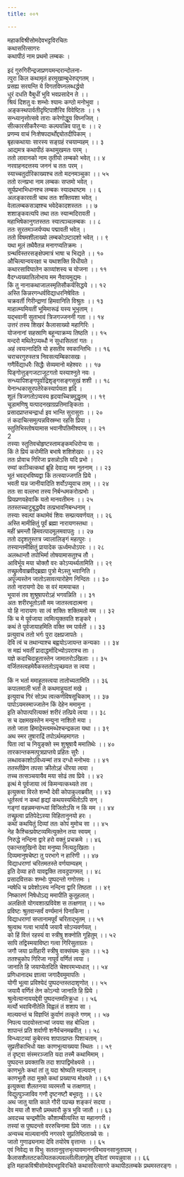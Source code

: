 ```yaml
---
title: ००१

---
```

महाकविश्रीसोमदेवभट्टविरचितः  
कथासरित्सागरः  
कथापीठं नाम प्रथमो लम्बकः ।  
  
इदं गुरुगिरीन्द्रजाप्रणयमन्दरान्दोलना-  
त्पुरा किल कथामृतं हरमुखाम्बुधेरुद्गतम् ।  
प्रसह्य सरयन्ति ये विगतविघ्नलब्धर्द्धयो  
धुरं दधति वैबुधीं भुवि भवप्रसादेन ते ।।  
श्रियं दिशतु वः शम्भोः श्यामः कण्ठो मनोभुवा ।  
अङ्कस्थपार्वतीदृष्टिपाशैरिव विवेष्टितः ।। १  
सन्ध्यानृत्तोत्सवे ताराः करेणोद्धूय विघ्नजित् ।  
सीत्कारसीकरैरन्याः कल्पयन्निव पातु वः ।। २  
प्रणम्य वाचं निःशेषपदार्थोद्द्योतदीपिकाम् ।  
बृहत्कथायाः सारस्य सङ्ग्रहं रचयाम्यहम् ।। ३  
आद्यमत्र कथापीठं कथामुखमतः परम् ।  
ततो लावानको नाम तृतीयो लम्बको भवेत् ।। ४  
नरवाहनदत्तस्य जननं च ततः परम् ।  
स्याच्चतुर्दारिकाख्यश्च ततो मदनमञ्चुका ।। ५५  
ततो रत्नप्रभा नाम लम्बकः सप्तमो भवेत् ।  
सूर्यप्रभाभिधानश्च लम्बकः स्यादथाष्टमः ।। ६  
अलङ्कारवती चाथ ततः शक्तियशा भवेत् ।  
वेलालम्बकसञ्ज्ञश्च भवेदेकादशस्ततः ।। ७  
शशाङ्कवत्यपि तथा ततः स्यान्मदिरावती ।  
महाभिषेकानुगतस्ततः स्यात्पञ्चलम्बकः ।। ८  
ततः सुरतमञ्जर्यप्यथ पद्मावती भवेत् ।  
ततो विषमशीलाख्यो लम्बकोऽष्टादशो भवेत् ।। ९  
यथा मूलं तथैवैतन्न मनागप्यतिक्रमः ।  
ग्रन्थविस्तरसङ्क्षेपमात्रं भाषा च भिद्यते ।। १०  
औचित्यान्वयरक्षा च यथाशक्ति विधीयते ।  
कथारसाविघातेन काव्यांशस्य च योजना ।। ११  
वैदग्ध्यख्यातिलोभाय मम नैवायमुद्यमः ।  
किं तु नानाकथाजालस्मृतिसौकर्यसिद्धये ।। १२  
अस्ति किन्नरगन्धर्वविद्याधरनिषेवितः ।  
चक्रवर्ती गिरीन्द्राणां हिमवानिति विश्रुतः ।। १३  
माहात्म्यमियतीं भूमिमारूढं यस्य भूभृताम् ।  
यद्भवानी सुताभावं त्रिजगज्जननी गता ।। १४  
उत्तरं तस्य शिखरं कैलासाख्यो महागिरिः ।  
योजनानां सहस्राणि बहून्याक्रम्य तिष्ठति ।। १५  
मन्दरो मथितेऽप्यब्धौ न सुधासिततां गतः ।  
अहं त्वयत्नादिति यो हसतीव स्वकान्तिभिः ।। १६  
चराचरगुरुस्तत्र निवसत्यम्बिकासखः ।  
गणैर्विद्याधरैः सिद्धैः सेव्यमानो महेश्वरः ।। १७  
पिङ्गोत्तुङ्गजटाजूटगतो यस्याश्नुते नवः ।  
सन्ध्यापिशङ्गपूर्वाद्रिशृङ्गसङ्गसुखं शशी ।। १८  
येनान्धकासुरपतेरेकस्यार्पयता हृदि ।  
शूलं त्रिजगतोऽप्यस्य हृदयाच्चित्रमुद्धृतम् ।। १९  
चूडामणिषु यत्पादनखाग्रप्रतिमाङ्किताः ।  
प्रसादप्राप्तचन्द्रार्धा इव भान्ति सुरासुराः ।। २०  
तं कदाचित्समुत्पन्नविस्रम्भा रहसि प्रिया ।  
स्तुतिभिस्तोषयामास भवानीपतिमीश्वरम् ।। २१  
2  
तस्याः स्तुतिवचोहृष्टस्तामङ्कमधिरोप्य सः ।  
किं ते प्रियं करोमीति बभाषे शशिशेखरः ।। २२  
ततः प्रोवाच गिरिजा प्रसन्नोऽसि यदि प्रभो ।  
रम्यां काञ्चित्कथां ब्रूहि देवाद्य मम नूतनाम् ।। २३  
भूतं भवद्भविष्यद्वा किं तत्स्याज्जगति प्रिये ।  
भवती यन्न जानीयादिति शर्वोऽप्युवाच ताम् ।। २४  
ततः सा वल्लभा तस्य निर्बन्धमकरोत्प्रभोः ।  
प्रियप्रणयहेवाकि यतो मानवतीमनः ।। २५  
ततस्तच्चाटुबुद्ध्यैव तत्प्रभावनिबन्धनाम् ।  
तस्याः स्वल्पां कथामेवं शिवः सम्प्रत्यवर्णयत् ।। २६  
अस्ति मामीक्षितुं पूर्वं ब्रह्मा नारायणस्तथा ।  
महीं भ्रमन्तौ हिमवत्पादमूलमवापतुः ।। २७  
ततो ददृशतुस्तत्र ज्वालालिङ्गं महत्पुरः ।  
तस्यान्तमीक्षितुं प्रायादेक ऊर्ध्वमधोऽपरः ।। २८  
अलब्धान्तौ तपोभिर्मा तोषयामासतुश्च तौ ।  
आविर्भूय मया चोक्तौ वरः कोऽप्यर्थ्यतामिति ।। २९  
तच्छ्रुत्वैवाब्रवीद्ब्रह्मा पुत्रो मेऽस्तु भवानिति ।  
अपूज्यस्तेन जातोऽसावत्यारोहेण निन्दितः ।। ३०  
ततो नारायणो देवः स वरं मामयाचत ।  
भूयासं तव शुश्रूषापरोऽहं भगवन्निति ।। ३१  
अतः शरीरभूतोऽसौ मम जातस्त्वदात्मना ।  
यो हि नारायणः सा त्वं शक्तिः शक्तिमतो मम ।। ३२  
किं च मे पूर्वजाया त्वमित्युक्तवति शङ्करे ।  
कथं ते पूर्वजायाहमिति वक्ति स्म पार्वती ।। ३३  
प्रत्युवाच ततो भर्गः पुरा दक्षप्रजापतेः ।  
देवि त्वं च तथान्याश्च बह्वयोऽजायन्त कन्यकाः ।। ३४  
स मह्यं भवतीं प्रादाद्धर्मादिभ्योऽपराश्च ताः ।  
यज्ञे कदाचिदाहूतास्तेन जामातरोऽखिलाः ।। ३५  
वर्जितस्त्वहमेवैकस्ततोऽपृच्छयत स त्वया ।  
  
किं न भर्ता ममाहूतस्त्वया तातोच्यतामिति ।। ३६  
कपालमाली भर्ता ते कथमाहूयतां मखे ।  
इत्युवाच गिरं सोऽथ त्वत्कर्णविषसूचिकाम् ।। ३७  
पापोऽयमस्माज्जातेन किं देहेन ममामुना ।  
इति कोपात्परित्यक्तं शरीरं तत्प्रिये त्वया ।। ३८  
स च दक्षमखस्तेन मन्युना नाशितो मया ।  
ततो जाता हिमाद्रेस्त्वमब्धेश्चन्द्रकला यथा ।। ३९  
अथ स्मर तुषाराद्रिं तपोऽर्थमहमागतः ।  
पिता त्वां च नियुङ्क्ते स्म शुश्रूषायै ममातिथेः ।। ४०  
तारकान्तकमत्पुत्रप्राप्तये प्रहितः सुरैः ।  
लब्धावकाशोऽविध्यन्मां तत्र दग्धो मनोभवः ।। ४१  
ततस्तीव्रेण तपसा क्रीतोऽहं धीरया त्वया ।  
तच्च तत्सञ्चयायैव मया सोढं तव प्रिये ।। ४२  
इत्थं मे पूर्वजाया त्वं किमन्यत्कथ्यते तव ।  
इत्युक्त्वा विरते शम्भौ देवी कोपाकुलाब्रवीत् ।। ४३  
धूर्तस्त्वं न कथां हृद्यां कथयस्यर्थितोऽपि सन् ।  
गङ्गां वहन्नमन्सन्ध्यां विजितोऽसि न किं मम ।। ४४  
तच्छ्रुत्वा प्रतिपेदेऽस्या विहितानुनयो हरः ।  
कथां कथयितुं दिव्यां ततः कोपं मुमोच सा ।। ४५  
नेह कैश्चित्प्रवेष्टव्यमित्युक्तेन तया स्वयम् ।  
निरुद्धे नन्दिना द्वारे हरो वक्तुं प्रचक्रमे ।। ४६  
एकान्तसुखिनो देवा मनुष्या नित्यदुःखिताः ।  
दिव्यमानुषचेष्टा तु परभागे न हारिणी ।। ४७  
विद्याधराणां चरितमतस्ते वर्णयाम्यहम् ।  
इति देव्या हरो यावद्वक्ति तावदुपागमत् ।। ४८  
प्रसादवित्तकः शम्भोः पुष्पदन्तो गणोत्तमः ।  
न्यषेधि च प्रवेशोऽस्य नन्दिना द्वारि तिष्ठता ।। ४९  
निष्कारणं निषेधोऽद्य ममापीति कुतूहलात् ।  
अलक्षितो योगवशात्प्रविवेश स तत्क्षणात् ।। ५०  
प्रविष्टः श्रुतवान्सर्वं वर्ण्यमानं पिनाकिना ।  
विद्याधराणां सप्तानामपूर्वं चरिताद्भुतम् ।। ५१  
श्रुत्वाथ गत्वा भार्यायै जयायै सोऽप्यवर्णयत् ।  
को हिं वित्तं रहस्यं वा स्त्रीषु शक्नोति गूहितुम् ।। ५२  
सापि तद्विस्मयाविष्टा गत्वा गिरिसुताग्रतः ।  
जगौ जया प्रतीहारी स्त्रीषु वाक्संयमः कुतः ।। ५३  
ततश्चुकोप गिरिजा नापूर्वं वर्णितं त्वया ।  
जानाति हि जयाप्येतदिति चेश्वरमभ्यधात् ।। ५४  
प्रणिधानादथ ज्ञात्वा जगादैवमुमापतिः ।  
योगी भूत्वा प्रविश्येदं पुष्पदन्तस्तदाशृणोत् ।। ५५  
जयायै वर्णितं तेन कोऽन्यो जानाति हि प्रिये ।  
श्रुत्वेत्यानाययद्देवी पुष्पदन्तमतिक्रुधा ।। ५६  
मर्त्यो भवाविनीतेति विह्वलं तं शशाप सा ।  
माल्यवन्तं च विज्ञप्तिं कुर्वाणं तत्कृते गणम् ।। ५७  
निपत्य पादयोस्ताभ्यां जयया सह बोधिता ।  
शापान्तं प्रति शर्वाणी शनैर्वचनमब्रवीत् ।। ५८  
विन्ध्याटव्यां कुबेरस्य शापात्प्राप्तः पिशाचताम् ।  
सुप्रतीकाभिधो यक्षः काणभूत्याख्यया स्थितः ।। ५९  
तं दृष्ट्वा संस्मरञ्जाति यदा तस्मै कथामिमाम् ।  
पुष्पदन्त प्रवक्तासि तदा शापाद्विमोक्ष्यसे ।।  
काणभूतेः कथां तां तु यदा श्रोष्यति माल्यवान् ।  
काणभूतौ तदा मुक्ते कथां प्रख्याप्य मोक्ष्यते ।। ६१  
इत्युक्त्वा शैलतनया व्यरमत्तौ च तत्क्षणात् ।  
विद्युत्पुञ्जाविव गणौ दृष्टनष्टौ बभूवतुः ।। ६२  
अथ जातु याति काले गौरी पप्रच्छ शङ्करं सदया ।  
देव मया तौ शप्तौ प्रमथवरौ कुत्र भुवि जातौ ।। ६३  
अवदच्च चन्द्रमौलिः कौशाम्बीत्यस्ति या महानगरी ।  
तस्यां स पुष्पदन्तो वररुचिनामा प्रिये जातः ।। ६४  
अन्यच्च माल्यवानपि नगरवरे सुप्रतिष्ठिताख्ये सः ।  
जातो गुणाढ्यनामा देवि तयोरेष वृत्तान्तः ।। ६५  
एवं निवेद्य स विभुः सततानुवृत्तभृत्यावमाननविभावनसानुतापाम् ।  
कैलासशैलतटकल्पितकल्पवल्लीलीलागृहेषु दयितां रमयन्नुवास ।। ६६  
इति महाकविश्रीसोमदेवभट्टविरचिते कथासरित्सागरे कथापीठलम्बके प्रथमस्तरङ्गः ।
